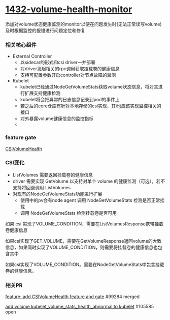 # [1432-volume-health-monitor](https://github.com/kubernetes/enhancements/tree/master/keps/sig-storage/1432-volume-health-monitor)

添加对volume状态健康监测的monitor以便在问题发生时(无法正常读写volume)及时根据监控的报错进行问题定位和修复


### 相关核心组件

- External Controller
  - 以sidecar的形式和csi driver一并部署
  - 对driver发起相关的rpc调用获取挂载卷的健康信息
  - 支持可配置参数开启controller对节点故障的监测
- Kubelet
  - kubelet已经通过NodeGetVolumeStats获取volume状态信息，将对其进行扩展支持健康检测
  - kubelet将会把异常的日志信息记录到pod的事件上
  - 若之后的core仓库有针对本地存储的csi实现，其i也应该实现监控相关的接口
  - 对外暴露volume健康信息的监控指标
  - 

### feature gate

[CSIVolumeHealth](https://github.com/kubernetes/kubernetes/blob/a1e8a5bf39d48719dfbcf49ea09223ee04840502/pkg/features/kube_features.go#L702)



### CSI变化

- ListVolumes 需要返回挂载卷的健康信息
- driver 需要实现 GetVolume 以支持对单个 volume 的健康监测（可选），若不支持将回退调用 ListVolumes
- 对现有的NodeGetVolumeStats功能进行扩展
  - 使用中的pv会有node agent 调用 NodeGetVolumeStats 检测是否正常挂载
  - 调用 NodeGetVolumeStats 检测挂载卷是否可用

如果 csi 实现了VOLUME_CONDITION，需要在ListVolumesResponse携带挂载卷健康信息

如果csi实现了GET_VOLUME，需要在GetVolumeResponse返回volume的大致信息，如果同时实现了VOLUME_CONDITION，则需要将挂载卷的健康信息也包含其中

如果csi实现了VOLUME_CONDITION。需要在NodeGetVolumeStats中包含挂载卷的健康信息。



### 相关PR

[feature: add CSIVolumeHealth feature and gate](https://github.com/kubernetes/kubernetes/pull/99284/files#) #99284 merged

[add volume kubelet_volume_stats_health_abnormal to kubelet](https://github.com/kubernetes/kubernetes/pull/105585/files#) #105585 open
